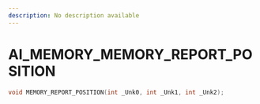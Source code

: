 ```yaml
---
description: No description available 
---
```


# AI_MEMORY\_MEMORY_REPORT_POSITION

```cpp
void MEMORY_REPORT_POSITION(int _Unk0, int _Unk1, int _Unk2);
```